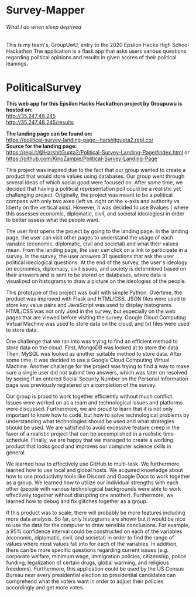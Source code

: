 # Survey-Mapper
###### What I do when sleep deprived

This is my team's, GroupUwU, entry to the 2020 Epsilon Hacks High School Hackathon
The application is a flask app that asks users various questions regarding political opinions and results in given scores of their political leanings. 

# PoliticalSurvey

**This web app for this Epsilon Hacks Hackathon project by Groupuwu is hosted on:** <br>
http://35.247.48.245 <br>
http://35.247.48.245/results

**The landing page can be found on:**<br>
https://political-survey-landing-page--harshitgupta2.repl.co/ <br>
**Source for the landing page:**<br>
https://repl.it/@HarshitGupta2/Political-Survey-Landing-Page#index.html or<br>
https://github.com/KinoZampie/Political-Survey-Landing-Page

This project was inspired due to the fact that our group wanted to create a product that would store values using databases. Our group went through several ideas of which social good were focused on. After some time, we decided that having a political representation poll could be a realistic yet challenging project. Originally, the project was meant to be a political compass with only two axes (left vs. right on the x-axis and authority vs liberty on the vertical axis). However, it was decided to use 8values ( where this assesses economic, diplomatic, civil, and societal ideologies) in order to better assess what the people want.

The user first opens the project by going to the landing page. In the landing page, the user can visit other pages to understand the usage of each variable (economic, diplomatic, civil and societal) and what their values mean. From the landing page, the user can click on a link to participate in a survey. In the survey, the user answers 31 questions that ask the user political ideological questions. At the end of the survey, the user's ideology on economics, diplomacy, civil issues, and society is determined based on their answers and is sent to be stored on databases, where data is visualized on histograms to draw a picture on the ideologies of the people.

This prototype of this project was built with simple Python. Overtime, the product was improved with Flask and HTML/CSS. JSON files were used to store key value pairs and JavaScript was used to display histograms. HTML/CSS was not only used in the survey, but especially on the web pages that are viewed before visiting the survey. Google Cloud Computing Virtual Machine was used to store data on the cloud, and txt files were used to store data.

One challenge that we ran into was trying to find an efficient method to store data on the cloud. First, MongoDB was looked at to store the data. Then, MySQL was looked as another suitable method to store data. After some time, it was decided to use a Google Cloud Computing Virtual Machine. Another challenge for the project was trying to find a way to make sure a single user did not submit two answers, which was later on resolved by seeing if an entered Social Security Number on the Personal Information page was previously registered on a completion of the survey.

Our group is proud to work together efficiently without much conflict. Issues were worked on as a team and technological issues and platforms were discussed. Furthermore, we are proud to learn that it is not only important to know how to code, but how to solve technological problems by understanding what technologies should be used and what strategies should be used. We are satisfied to avoid excessive feature creep in the favor of a realistic project that can be accomplished in a realistic time-schedule. Finally, we are happy that we managed to create a working product that looks good and improves our computer science skills in general.

We learned how to effectively use GitHub to multi-task. We furthermore learned how to use local and global hosts. We acquired knowledge about how to use productivity tools like Discord and Google Docs to work together as a group. We learned how to utilize our individual strengths with each other (people with various technological backgrounds were able to work effectively together without disrupting one another). Furthermore, we learned how to debug and fix glitches together as a group.

If this product was to scale, there will probably be more features including more data analysis. So far, only histograms are shown but it would be nice to use the data for the computer to draw sensible conclusions. For example, a 95% confidence interval could be constructed on each of the variables (economic, diplomatic, civil, and societal) in order to find the range of values where most values fall into for each of the variables. In addition, there can be more specific questions regarding current issues (e.g. corporate welfare, minimum wage, immigration policies, citizenship, police funding, legalization of certain drugs, global warming, and religious freedoms). Furthermore, this application could be used by the US Census Bureau near every presidential election so presidential candidates can comprehend what the voters want in order to adjust their policies accordingly and get more votes.
